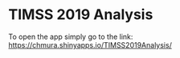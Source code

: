 # TIMSS 2019 Analysis
To open the app simply go to the link: https://chmura.shinyapps.io/TIMSS2019Analysis/
